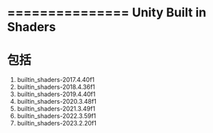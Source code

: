 ===============
Unity Built in Shaders
===============


包括
===============
1. builtin_shaders-2017.4.40f1
2. builtin_shaders-2018.4.36f1
3. builtin_shaders-2019.4.40f1
4. builtin_shaders-2020.3.48f1
5. builtin_shaders-2021.3.49f1
6. builtin_shaders-2022.3.59f1
7. builtin_shaders-2023.2.20f1
